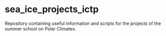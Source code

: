# sea_ice_projects_ictp
Repository containing useful information and scripts for the projects of the summer school on Polar Climates.

